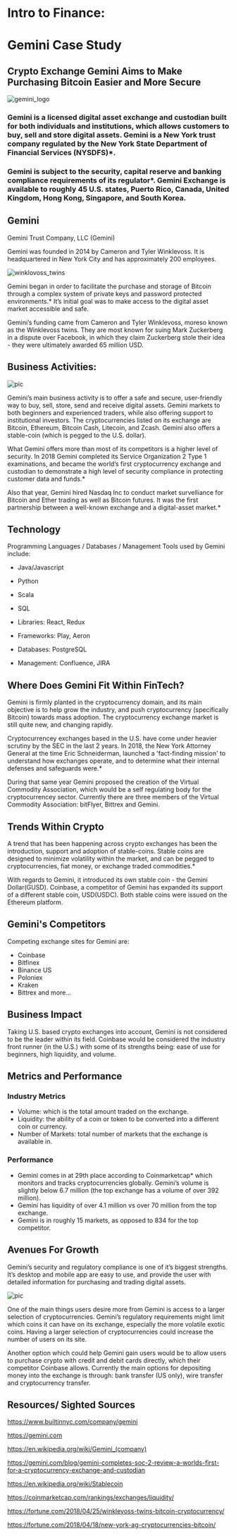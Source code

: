 <!-- # Gemini_Case_Study -->
# Intro to Finance: 
 
# Gemini Case Study



## Crypto Exchange Gemini Aims to Make Purchasing Bitcoin Easier and More Secure 



<!-- ## Overview and Origin -->

![gemini_logo](https://user-images.githubusercontent.com/58498868/71316407-2a546380-243d-11ea-8358-5eaabd2f8a51.png)

### Gemini is a licensed digital asset exchange and custodian built for both individuals and institutions, which allows customers to buy, sell and store digital assets. Gemini is a New York trust company regulated by the New York State Department of Financial Services (NYSDFS)*.
### Gemini is subject to the security, capital reserve and banking compliance requirements of its regulator*. Gemini Exchange is available to roughly 45 U.S. states, Puerto Rico, Canada, United Kingdom, Hong Kong, Singapore, and South Korea.

<!-- * Name of company -->
## Gemini 
Gemini Trust Company, LLC (Gemini) 

<!-- * When was the company incorporated? -->
Gemini was founded in 2014 by Cameron and Tyler Winklevoss.
It is headquartered in New York City and has approximately 200 employees.

![winklovoss_twins](https://user-images.githubusercontent.com/58498868/71316442-a9e23280-243d-11ea-8944-af82c4b320d1.jpg)
<!-- * How did the idea for the company (or project) come about? -->
Gemini began in order to facilitate the purchase and storage of Bitcoin through a complex system of private keys and password protected environments.* It’s initial goal was to make access to the digital asset market accessible and safe.



<!-- * How is the company funded? How much funding have they received? -->
Gemini’s funding came from Cameron and Tyler Winklevoss, moreso known as the Winklevoss twins. They are most known for suing Mark Zuckerberg in a dispute over Facebook, in which they claim Zuckerberg stole their idea - they were ultimately awarded 65 million USD.


## Business Activities:
![pic](gemini_mobiletrade.png)

Gemini’s main business activity is to offer a safe and secure, user-friendly way to buy, sell, store, send and receive digital assets. Gemini markets to both beginners and experienced traders, while also offering support to institutional investors. The cryptocurrencies listed on its exchange are Bitcoin, Ethereum, Bitcoin Cash, Litecoin, and Zcash. Gemini also offers a stable-coin (which is pegged to the U.S. dollar).


<!-- What solution does this company offer that their competitors do not or cannot offer? (What is the unfair advantage they utilize?) -->

What Gemini offers more than most of its competitors is a higher level of security. In 2018 Gemini completed its Service Organization 2 Type 1 examinations, and became the world’s first cryptocurrency exchange and custodian to demonstrate a high level of security compliance in protecting customer data and funds.*

Also that year, Gemini hired Nasdaq Inc to conduct market survelliance for Bitcoin and Ether trading as well as Bitcoin futures. It was the first partnership between a well-known exchange and a digital-asset market.*


## Technology

Programming Languages / Databases / Management Tools used by Gemini include:
* Java/Javascript 
* Python 
* Scala 
* SQL 

* Libraries: React, Redux
* Frameworks: Play, Aeron
* Databases: PostgreSQL

* Management: Confluence, JIRA



<!-- * What domain of the financial industry is the company in? -->

## Where Does Gemini Fit Within FinTech?
Gemini is firmly planted in the cryptocurrency domain, and its main objective is to help grow the industry, and push cryptocurrency (specifically Bitcoin) towards mass adoption. The cryptocurrency exchange market is still quite new, and changing rapidly. 

Cryptocurrencey exchanges based in the U.S. have come under heavier scrutiny by the SEC in the last 2 years. In 2018, the New York Attorney General at the time Eric Schneiderman, launched a 'fact-finding mission' to understand how exchanges operate, and to determine what their internal defenses and safeguards were.*

During that same year Gemini proposed the creation of the Virtual Commodity Association, which would be a self regulating body for the cryptocurrencey sector. Currently there are three members of the Virtual Commodity Association: bitFlyer, Bittrex and Gemini.

<!-- * What have been the major trends and innovations of this domain over the last 5-10 years? -->
## Trends Within Crypto

A trend that has been happening across crypto exchanges has been the introduction, support and adoption of stable-coins. Stable coins are designed to minimize volatility within the market, and can be pegged to cryptocurrencies, fiat money, or exchange traded commodities.*

With regards to Gemini, it introduced its own stable coin - the Gemini Dollar(GUSD). Coinbase, a competitor of Gemini has expanded its support of a different stable coin, USD(USDC). Both stable coins were issued on the Ethereum platform.


<!-- * What are the other major companies in this domain? -->
## Gemini's Competitors 
Competing exchange sites for Gemini are: 

* Coinbase
* Bitfinex
* Binance US
* Poloniex
* Kraken 
* Bittrex 
and more...



<!-- * What has been the business impact of this company so far?  -->

## Business Impact
Taking U.S. based crypto exchanges into account, Gemini is not considered to be the leader within its field. Coinbase would be considered the industry front runner (in the U.S.) with some of its strengths being: ease of use for beginners, high liquidity, and volume. 

<!-- * What are some of the core metrics that companies in this domain use to measure success? How is your company performing, based on these metrics?
-->

## Metrics and Performance

### Industry Metrics
* Volume: which is the total amount traded on the exchange.
* Liquidity: the ability of a coin or token to be converted into a different coin or currency.
* Number of Markets: total number of markets that the exchange is available in.

<!-- * How is your company performing relative to competitors in the same domain? -->

### Performance 
* Gemini comes in at 29th place according to Coinmarketcap* which monitors and tracks cryptocurrencies globally. Gemini’s volume is slightly below 6.7 million (the top exchange has a volume of over 392 million). 
* Gemini has liquidity of over 4.1 million vs over 70 million from the top exchange.
* Gemini is in roughly 15 markets, as opposed to 834 for the top competitor. 


<!-- 
## Recommendations -->

<!-- * If you were to advise the company, what products or services would you suggest they offer? (This could be something that a competitor offers, or use your imagination!)  -->
## Avenues For Growth
Gemini’s security and regulatory compliance is one of it’s biggest strengths. It’s desktop and mobile app are easy to use, and provide the user with detailed information for purchasing and trading digital assets. 

![pic](Gemini-app.png)

One of the main things users desire more from Gemini is access to a larger selection of cryptocurrencies. Gemini’s regulatory requirements might limit which coins it can have on its exchange, especially the more volatile exotic coins. Having a larger selection of cryptocurrencies could increase the number of users on its site. 

Another option which could help Gemini gain users would be to allow users to purchase crypto with credit and debit cards directly, which their competitor Coinbase allows. Currently the main options for depositing money into the exchange is through: bank transfer (US only), wire transfer and cryptocurrency transfer.


## Resources/ Sighted Sources

https://www.builtinnyc.com/company/gemini

https://gemini.com

https://en.wikipedia.org/wiki/Gemini_(company)

https://gemini.com/blog/gemini-completes-soc-2-review-a-worlds-first-for-a-cryptocurrency-exchange-and-custodian

https://en.wikipedia.org/wiki/Stablecoin

https://coinmarketcap.com/rankings/exchanges/liquidity/

https://fortune.com/2018/04/25/winklevoss-twins-bitcoin-cryptocurrency/

https://fortune.com/2018/04/18/new-york-ag-cryptocurrencies-bitcoin/




